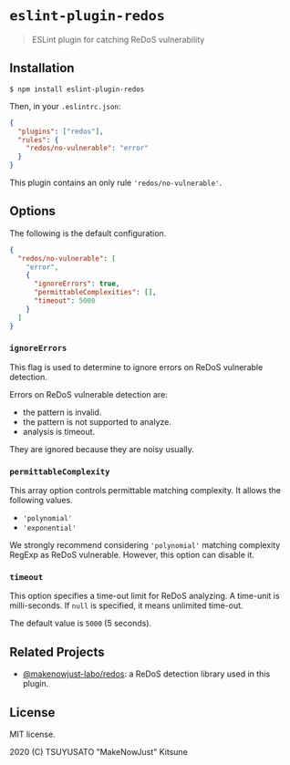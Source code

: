 # `eslint-plugin-redos`

> ESLint plugin for catching ReDoS vulnerability

## Installation

```console
$ npm install eslint-plugin-redos
```

Then, in your `.eslintrc.json`:

```json
{
  "plugins": ["redos"],
  "rules": {
    "redos/no-vulnerable": "error"
  }
}
```

This plugin contains an only rule `'redos/no-vulnerable'`.

## Options

The following is the default configuration.

```json
{
  "redos/no-vulnerable": [
    "error",
    {
      "ignoreErrors": true,
      "permittableComplexities": [],
      "timeout": 5000
    }
  ]
}
```

### `ignoreErrors`

This flag is used to determine to ignore errors on ReDoS vulnerable detection.

Errors on ReDoS vulnerable detection are:

  - the pattern is invalid.
  - the pattern is not supported to analyze.
  - analysis is timeout.

They are ignored because they are noisy usually.

### `permittableComplexity`

This array option controls permittable matching complexity.
It allows the following values.

  - `'polynomial'`
  - `'exponential'`

We strongly recommend considering `'polynomial'` matching complexity RegExp as ReDoS vulnerable.
However, this option can disable it.

### `timeout`

This option specifies a time-out limit for ReDoS analyzing.
A time-unit is milli-seconds.
If `null` is specified, it means unlimited time-out.

The default value is `5000` (5 seconds).

## Related Projects

  - [@makenowjust-labo/redos](https://github.com/MakeNowJust-Labo/redos): a ReDoS detection library used in this plugin.

## License

MIT license.

2020 (C) TSUYUSATO "MakeNowJust" Kitsune
